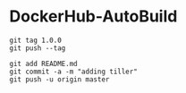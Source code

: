 # DockerHub-AutoBuild
```
git tag 1.0.0
git push --tag

git add README.md
git commit -a -m "adding tiller"
git push -u origin master
```
